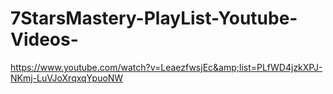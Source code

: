 # 7StarsMastery-PlayList-Youtube-Videos-
https://www.youtube.com/watch?v=LeaezfwsjEc&amp;list=PLfWD4jzkXPJ-NKmj-LuVJoXrqxqYpuoNW
